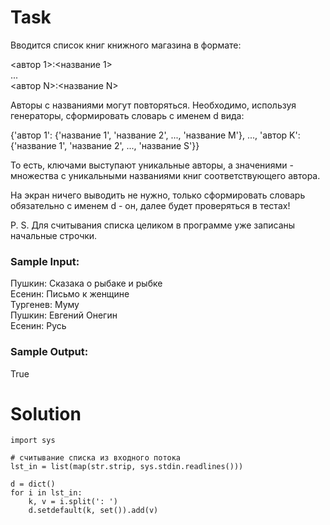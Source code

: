 # Task

Вводится список книг книжного магазина в формате:

<автор 1>:<название 1>  
...  
<автор N>:<название N>  

Авторы с названиями могут повторяться. Необходимо, используя генераторы, сформировать словарь с именем d вида:

{'автор 1': {'название 1', 'название 2', ..., 'название M'}, ..., 'автор K': {'название 1', 'название 2', ..., 'название S'}}

То есть, ключами выступают уникальные авторы, а значениями - множества с уникальными названиями книг соответствующего автора.

На экран ничего выводить не нужно, только сформировать словарь обязательно с именем d - он, далее будет проверяться в тестах!

P. S. Для считывания списка целиком в программе уже записаны начальные строчки.

### Sample Input:

Пушкин: Сказака о рыбаке и рыбке  
Есенин: Письмо к женщине  
Тургенев: Муму  
Пушкин: Евгений Онегин  
Есенин: Русь  

### Sample Output:

True

# Solution
```
import sys

# считывание списка из входного потока
lst_in = list(map(str.strip, sys.stdin.readlines()))

d = dict()
for i in lst_in:
    k, v = i.split(': ')
    d.setdefault(k, set()).add(v)
```